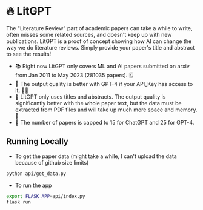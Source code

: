 
# 🔥 LitGPT

The "Literature Review" part of academic papers can take a while to write, often misses some related sources, and doesn't keep up with new publications. LitGPT is a proof of concept showing how AI can change the way we do literature reviews. Simply provide your paper's title and abstract to see the results!

- 📚 Right now LitGPT only covers ML and AI papers submitted on arxiv from Jan 2011 to May 2023 (281035 papers). 🗓️
- 🚀 The output quality is better with GPT-4 if your API_Key has access to it. 🔑💸
- 📝 LitGPT only uses titles and abstracts. The output quality is significantly better with the whole paper text, but the data must be extracted from PDF files and will take up much more space and memory. 💾
- 🧢 The number of papers is capped to 15 for ChatGPT and 25 for GPT-4.

## Running Locally

- To get the paper data (might take a while, I can't upload the data because of github size limits)
```bash
python api/get_data.py
```
- To run the app
```bash
export FLASK_APP=api/index.py
flask run
```
